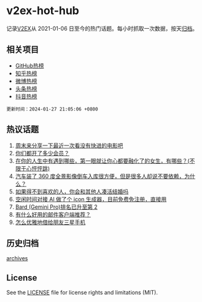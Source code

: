 # v2ex-hot-hub

 记录[V2EX](https://www.v2ex.com/)从 2021-01-06 日至今的热门话题。每小时抓取一次数据，按天[归档](archives)。
 
 ## 相关项目

- [GitHub热榜](https://github.com/snaildev/github-hot-hub)
- [知乎热榜](https://github.com/snaildev/zhihu-hot-hub)
- [微博热榜](https://github.com/snaildev/weibo-hot-hub)
- [头条热榜](https://github.com/snaildev/toutiao-hot-hub)
- [抖音热榜](https://github.com/snaildev/douyin-hot-hub)


 `更新时间：2024-01-27 21:05:06 +0800`

## 热议话题

1. [周末来分享一下最近一次看没有快进的电影吧](https://www.v2ex.com/t/1011960)
1. [你们都开了多少会员？](https://www.v2ex.com/t/1011990)
1. [在你的人生中有遇到哪些，第一眼就让你心都要融化了的女生，有哪些？(不限于心怦怦跳)](https://www.v2ex.com/t/1011977)
1. [汽车装了 360 度全景影像倒车入库很方便，但是很多人却说不要依赖，为什么？](https://www.v2ex.com/t/1012013)
1. [如果得不到喜欢的人，你会和其他人凑活结婚吗](https://www.v2ex.com/t/1012033)
1. [空闲时间对接 AI 做了个 icon 生成器，目前免费免注册，直接用](https://www.v2ex.com/t/1011999)
1. [Bard (Gemini Pro)排名已升至第 2](https://www.v2ex.com/t/1011958)
1. [有什么好用的邮件客户端推荐？](https://www.v2ex.com/t/1011975)
1. [怎么优雅地借给朋友三星手机](https://www.v2ex.com/t/1011995)

## 历史归档

[archives](archives)

## License

See the [LICENSE](LICENSE) file for license rights and limitations (MIT).
